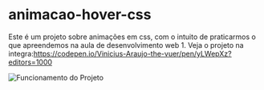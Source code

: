 # animacao-hover-css
Este é um projeto sobre animações em css, com o intuito de praticarmos o que apreendemos na aula de desenvolvimento web 1.
Veja o projeto na integra:https://codepen.io/Vinicius-Araujo-the-vuer/pen/yLWepXz?editors=1000



![Funcionamento do Projeto](https://github.com/Viniciussinc/animacao-hover-css/blob/main/sukuna.gif)
